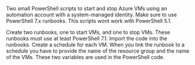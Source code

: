 Two small PowerShell scripts to start and stop Azure VMs using an automation account with a system-managed identity. Make sure to use PowerShell 7.x runbooks. This scripts wont work with PowerShell 5.1.

Create two runbooks, one to start VMs, and one to stop VMs. These runbooks must use at least PowerShell 7.1. Import the code into the runbooks. Create a schedule for each VM. When you link the runbook to a schedule you have to provide the name of the resource group and the name of the VMs. These two variables are used in the PowerShell code.
